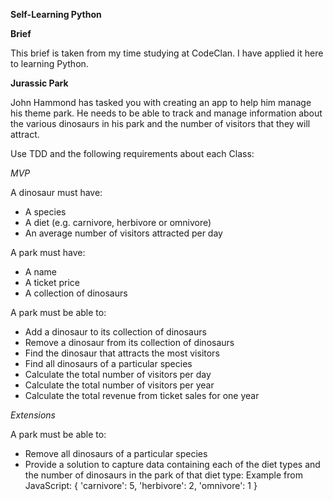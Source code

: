 **Self-Learning Python**

**Brief**

This brief is taken from my time studying at CodeClan. I have applied it here to learning Python.

**Jurassic Park**

John Hammond has tasked you with creating an app to help him manage his theme park. He needs to be able to track and manage information about the various dinosaurs in his park and the number of visitors that they will attract.

Use TDD and the following requirements about each Class:

*MVP*

A dinosaur must have:

- A species
- A diet (e.g. carnivore, herbivore or omnivore)
- An average number of visitors attracted per day

A park must have:

- A name
- A ticket price
- A collection of dinosaurs

A park must be able to:

- Add a dinosaur to its collection of dinosaurs
- Remove a dinosaur from its collection of dinosaurs
- Find the dinosaur that attracts the most visitors
- Find all dinosaurs of a particular species
- Calculate the total number of visitors per day
- Calculate the total number of visitors per year
- Calculate the total revenue from ticket sales for one year

*Extensions*

A park must be able to:

- Remove all dinosaurs of a particular species
- Provide a solution to capture data containing each of the diet types and the number of dinosaurs in the park of that diet type:
    Example from JavaScript: { 'carnivore': 5, 'herbivore': 2, 'omnivore': 1 }